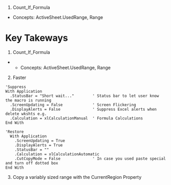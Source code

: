 1. Count_If_Formula
  - Concepts: ActiveSheet.UsedRange, Range

# Key Takeways

1. Count_If_Formula
-   - Concepts: ActiveSheet.UsedRange, Range
2. Faster
  ```vba
  'Suppress
  With Application
    .StatusBar = "Short wait..."        ' Status bar to let user know the macro is running
    .ScreenUpdating = False             ' Screen Flickering
    .DisplayAlerts = False              ' Suppress Excel alerts when delete wkshts e.g.
    .Calculation = xlCalculationManual  ' Formula Calculations
  End With
  
  'Restore
    With Application
      .ScreenUpdating = True
      .DisplayAlerts = True
      .StatusBar = ""
      .Calculation = xlCalculationAutomatic
      .CutCopyMode = False              ' In case you used paste special and turn off dotted box
  End With
  ```
3. Copy a variably sized range with the CurrentRegion Property

